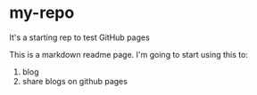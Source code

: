 # my-repo
It's a starting rep to test GitHub pages

This is a markdown readme page. I'm going to start using this to:
1. blog
2. share blogs on github pages
